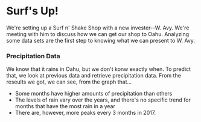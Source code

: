 # Surf's Up!
We're setting up a Surf n' Shake Shop with a new invester--W. Avy. We're meeting with him to discuss how we can get our shop to Oahu. Analyzing some data sets are the first step to knowing what we can present to W. Avy.

### Precipitation Data
We know that it rains in Oahu, but we don't konw exactly when. To predict that, we look at previous data and retrieve precipitation data.
From the reseults we got, we can see, from the graph that...
- Some months have higher amounts of precipitation than others
- The levels of rain vary over the years, and there's no specific trend for months that have the most rain in a year
- There are, however, more peaks every 3 months in 2017.
